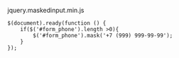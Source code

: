 
jquery.maskedinput.min.js

```
$(document).ready(function () {
    if($('#form_phone').length >0){
        $('#form_phone').mask('+7 (999) 999-99-99');
    }
});
```
